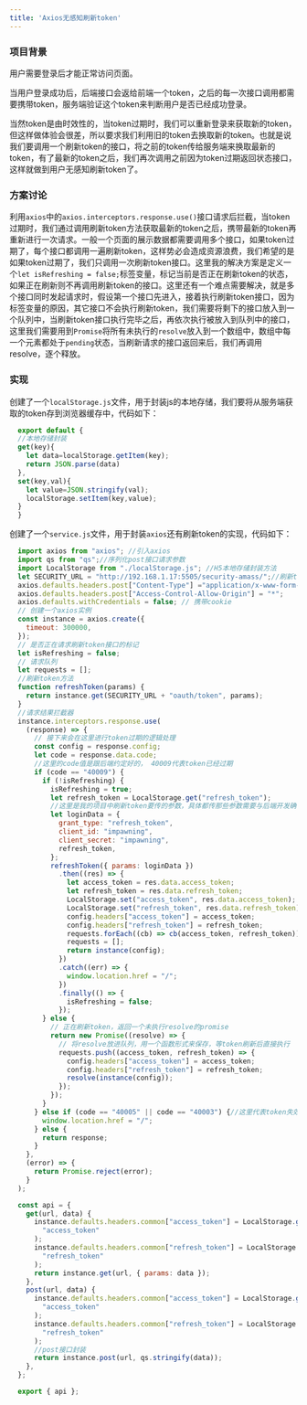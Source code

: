 ```yaml
---
title: 'Axios无感知刷新token'
---
```


### 项目背景

用户需要登录后才能正常访问页面。

当用户登录成功后，后端接口会返给前端一个token，之后的每一次接口调用都需要携带token，服务端验证这个token来判断用户是否已经成功登录。

当然token是由时效性的，当token过期时，我们可以重新登录来获取新的token，但这样做体验会很差，所以要求我们利用旧的token去换取新的token。也就是说我们要调用一个刷新token的接口，将之前的token传给服务端来换取最新的token，有了最新的token之后，我们再次调用之前因为token过期返回状态接口，这样就做到用户无感知刷新token了。

### 方案讨论

利用`axios`中的`axios.interceptors.response.use()`接口请求后拦截，当token过期时，我们通过调用刷新token方法获取最新的token之后，携带最新的token再重新进行一次请求。一般一个页面的展示数据都需要调用多个接口，如果token过期了，每个接口都调用一遍刷新token，这样势必会造成资源浪费，我们希望的是如果token过期了，我们只调用一次刷新token接口。这里我的解决方案是定义一个`let isRefreshing = false;`标签变量，标记当前是否正在刷新token的状态，如果正在刷新则不再调用刷新token的接口。这里还有一个难点需要解决，就是多个接口同时发起请求时，假设第一个接口先进入，接着执行刷新token接口，因为标签变量的原因，其它接口不会执行刷新token，我们需要将剩下的接口放入到一个队列中，当刷新token接口执行完毕之后，再依次执行被放入到队列中的接口，这里我们需要用到`Promise`将所有未执行的`resolve`放入到一个数组中，数组中每一个元素都处于`pending`状态，当刷新请求的接口返回来后，我们再调用resolve，逐个释放。

### 实现

创建了一个`localStorage.js`文件，用于封装js的本地存储，我们要将从服务端获取的token存到浏览器缓存中，代码如下：

```js
  export default {
  //本地存储封装
  get(key){
    let data=localStorage.getItem(key);
    return JSON.parse(data)
  },
  set(key,val){
    let value=JSON.stringify(val);
    localStorage.setItem(key,value);
  }
  }
```

创建了一个`service.js`文件，用于封装`axios`还有刷新token的实现，代码如下：

```js
  import axios from "axios"; //引入axios
  import qs from "qs";//序列化post接口请求参数
  import LocalStorage from "./localStorage.js"; //H5本地存储封装方法
  let SECURITY_URL = "http://192.168.1.17:5505/security-amass/";//刷新token接口的base路径
  axios.defaults.headers.post["Content-Type"] ="application/x-www-form-urlencoded;charset=UTF-8";
  axios.defaults.headers.post["Access-Control-Allow-Origin"] = "*";
  axios.defaults.withCredentials = false; // 携带cookie
  // 创建一个axios实例
  const instance = axios.create({
    timeout: 300000,
  });
  // 是否正在请求刷新token接口的标记
  let isRefreshing = false;
  // 请求队列
  let requests = [];
  //刷新token方法
  function refreshToken(params) {
    return instance.get(SECURITY_URL + "oauth/token", params);
  }
  //请求结果拦截器
  instance.interceptors.response.use(
    (response) => {
      // 接下来会在这里进行token过期的逻辑处理
      const config = response.config;
      let code = response.data.code;
      //这里的code值是跟后端约定好的， 40009代表token已经过期
      if (code == "40009") {
        if (!isRefreshing) {
          isRefreshing = true;
          let refresh_token = LocalStorage.get("refresh_token");
          //这里是我的项目中刷新token要传的参数，具体都传那些参数需要与后端开发确认
          let loginData = {
            grant_type: "refresh_token",
            client_id: "impawning",
            client_secret: "impawning",
            refresh_token,
          };
          refreshToken({ params: loginData })
            .then((res) => {
              let access_token = res.data.access_token;
              let refresh_token = res.data.refresh_token;
              LocalStorage.set("access_token", res.data.access_token);
              LocalStorage.set("refresh_token", res.data.refresh_token);
              config.headers["access_token"] = access_token;
              config.headers["refresh_token"] = refresh_token;
              requests.forEach((cb) => cb(access_token, refresh_token));
              requests = [];
              return instance(config);
            })
            .catch((err) => {
              window.location.href = "/";
            })
            .finally(() => {
              isRefreshing = false;
            });
        } else {
          // 正在刷新token，返回一个未执行resolve的promise
          return new Promise((resolve) => {
            // 将resolve放进队列，用一个函数形式来保存，等token刷新后直接执行
            requests.push((access_token, refresh_token) => {
              config.headers["access_token"] = access_token;
              config.headers["refresh_token"] = refresh_token;
              resolve(instance(config));
            });
          });
        }
      } else if (code == "40005" || code == "40003") {//这里代表token失效和token错误
        window.location.href = "/";
      } else {
        return response;
      }
    },
    (error) => {
      return Promise.reject(error);
    }
  );

  const api = {
    get(url, data) {
      instance.defaults.headers.common["access_token"] = LocalStorage.get(
        "access_token"
      );
      instance.defaults.headers.common["refresh_token"] = LocalStorage.get(
        "refresh_token"
      );
      return instance.get(url, { params: data });
    },
    post(url, data) {
      instance.defaults.headers.common["access_token"] = LocalStorage.get(
        "access_token"
      );
      instance.defaults.headers.common["refresh_token"] = LocalStorage.get(
        "refresh_token"
      );
      //post接口封装
      return instance.post(url, qs.stringify(data));
    },
  };

  export { api };
```
